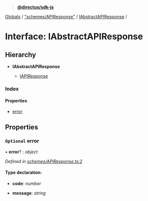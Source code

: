 > **[@directus/sdk-js](../README.md)**

[Globals](../README.md) / ["schemes/APIResponse"](../modules/_schemes_apiresponse_.md) / [IAbstractAPIResponse](_schemes_apiresponse_.iabstractapiresponse.md) /

# Interface: IAbstractAPIResponse

## Hierarchy

* **IAbstractAPIResponse**

  * [IAPIResponse](_schemes_apiresponse_.iapiresponse.md)

### Index

#### Properties

* [error](_schemes_apiresponse_.iabstractapiresponse.md#optional-error)

## Properties

### `Optional` error

• **error**? : *object*

*Defined in [schemes/APIResponse.ts:2](https://github.com/janbiasi/sdk-js/blob/6d04a0b/src/schemes/APIResponse.ts#L2)*

#### Type declaration:

* **code**: *number*

* **message**: *string*